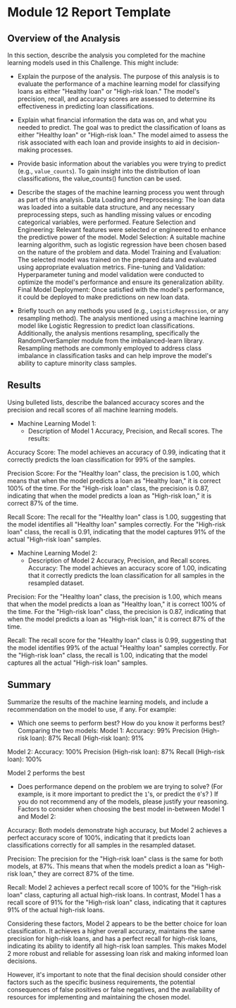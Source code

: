 # Module 12 Report Template

## Overview of the Analysis

In this section, describe the analysis you completed for the machine learning models used in this Challenge. This might include:

* Explain the purpose of the analysis.
The purpose of this analysis is to evaluate the performance of a machine learning model for classifying loans as either "Healthy loan" or "High-risk loan." The model's precision, recall, and accuracy scores are assessed to determine its effectiveness in predicting loan classifications.

* Explain what financial information the data was on, and what you needed to predict.
The goal was to predict the classification of loans as either "Healthy loan" or "High-risk loan." The model aimed to assess the risk associated with each loan and provide insights to aid in decision-making processes.

* Provide basic information about the variables you were trying to predict (e.g., `value_counts`).
To gain insight into the distribution of loan classifications, the value_counts() function can be used. 

* Describe the stages of the machine learning process you went through as part of this analysis.
Data Loading and Preprocessing: The loan data was loaded into a suitable data structure, and any necessary preprocessing steps, such as handling missing values or encoding categorical variables, were performed.
Feature Selection and Engineering: Relevant features were selected or engineered to enhance the predictive power of the model.
Model Selection: A suitable machine learning algorithm, such as logistic regression have been chosen based on the nature of the problem and data.
Model Training and Evaluation: The selected model was trained on the prepared data and evaluated using appropriate evaluation metrics.
Fine-tuning and Validation: Hyperparameter tuning and model validation were conducted to optimize the model's performance and ensure its generalization ability.
Final Model Deployment: Once satisfied with the model's performance, it could be deployed to make predictions on new loan data.
* Briefly touch on any methods you used (e.g., `LogisticRegression`, or any resampling method).
The analysis mentioned using a machine learning model like Logistic Regression to predict loan classifications. Additionally, the analysis mentions resampling, specifically the RandomOverSampler module from the imbalanced-learn library. Resampling methods are commonly employed to address class imbalance in classification tasks and can help improve the model's ability to capture minority class samples.

## Results

Using bulleted lists, describe the balanced accuracy scores and the precision and recall scores of all machine learning models.

* Machine Learning Model 1:
  * Description of Model 1 Accuracy, Precision, and Recall scores.
The results:

Accuracy Score: The model achieves an accuracy of 0.99, indicating that it correctly predicts the loan classification for 99% of the samples.

Precision Score: For the "Healthy loan" class, the precision is 1.00, which means that when the model predicts a loan as "Healthy loan," it is correct 100% of the time. For the "High-risk loan" class, the precision is 0.87, indicating that when the model predicts a loan as "High-risk loan," it is correct 87% of the time.

Recall Score: The recall for the "Healthy loan" class is 1.00, suggesting that the model identifies all "Healthy loan" samples correctly. For the "High-risk loan" class, the recall is 0.91, indicating that the model captures 91% of the actual "High-risk loan" samples.


* Machine Learning Model 2:
  * Description of Model 2 Accuracy, Precision, and Recall scores.
Accuracy: The model achieves an accuracy score of 1.00, indicating that it correctly predicts the loan classification for all samples in the resampled dataset.

Precision: For the "Healthy loan" class, the precision is 1.00, which means that when the model predicts a loan as "Healthy loan," it is correct 100% of the time. For the "High-risk loan" class, the precision is 0.87, indicating that when the model predicts a loan as "High-risk loan," it is correct 87% of the time.

Recall: The recall score for the "Healthy loan" class is 0.99, suggesting that the model identifies 99% of the actual "Healthy loan" samples correctly. For the "High-risk loan" class, the recall is 1.00, indicating that the model captures all the actual "High-risk loan" samples.

## Summary

Summarize the results of the machine learning models, and include a recommendation on the model to use, if any. For example:

* Which one seems to perform best? How do you know it performs best?
Comparing the two models:
Model 1:
Accuracy: 99%
Precision (High-risk loan): 87%
Recall (High-risk loan): 91%

Model 2:
Accuracy: 100%
Precision (High-risk loan): 87%
Recall (High-risk loan): 100%

Model 2 performs the best

* Does performance depend on the problem we are trying to solve? (For example, is it more important to predict the `1`'s, or predict the `0`'s? )
If you do not recommend any of the models, please justify your reasoning.
Factors to consider when choosing the best model in-between Model 1 and Model 2:

Accuracy: Both models demonstrate high accuracy, but Model 2 achieves a perfect accuracy score of 100%, indicating that it predicts loan classifications correctly for all samples in the resampled dataset.

Precision: The precision for the "High-risk loan" class is the same for both models, at 87%. This means that when the models predict a loan as "High-risk loan," they are correct 87% of the time.

Recall: Model 2 achieves a perfect recall score of 100% for the "High-risk loan" class, capturing all actual high-risk loans. In contrast, Model 1 has a recall score of 91% for the "High-risk loan" class, indicating that it captures 91% of the actual high-risk loans.

Considering these factors, Model 2 appears to be the better choice for loan classification. It achieves a higher overall accuracy, maintains the same precision for high-risk loans, and has a perfect recall for high-risk loans, indicating its ability to identify all high-risk loan samples. This makes Model 2 more robust and reliable for assessing loan risk and making informed loan decisions.

However, it's important to note that the final decision should consider other factors such as the specific business requirements, the potential consequences of false positives or false negatives, and the availability of resources for implementing and maintaining the chosen model.
